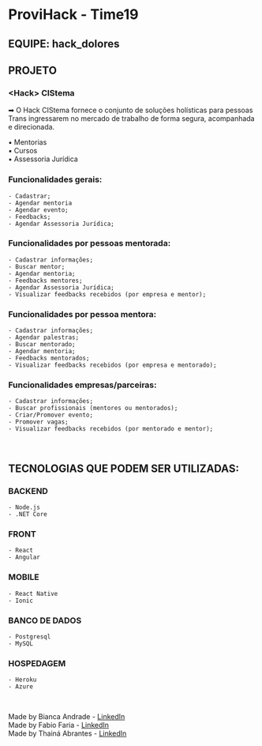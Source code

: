 # ProviHack - Time19

## EQUIPE: hack_dolores

## PROJETO

### <Hack\> CIStema

➡ O Hack CIStema fornece o conjunto de soluções holísticas para pessoas Trans ingressarem no mercado de trabalho de forma segura, acompanhada e direcionada.

▪ Mentorias
<br />
▪ Cursos
<br />
▪ Assessoria Jurídica

### Funcionalidades gerais:

    - Cadastrar;
    - Agendar mentoria
    - Agendar evento;
    - Feedbacks;
    - Agendar Assessoria Jurídica;

### Funcionalidades por pessoas mentorada:

    - Cadastrar informações;
    - Buscar mentor;
    - Agendar mentoria;
    - Feedbacks mentores;
    - Agendar Assessoria Jurídica;
    - Visualizar feedbacks recebidos (por empresa e mentor);

### Funcionalidades por pessoa mentora:

    - Cadastrar informações;
    - Agendar palestras;
    - Buscar mentorado;
    - Agendar mentoria;
    - Feedbacks mentorados;
    - Visualizar feedbacks recebidos (por empresa e mentorado);

### Funcionalidades empresas/parceiras:

    - Cadastrar informações;
    - Buscar profissionais (mentores ou mentorados);
    - Criar/Promover evento;
    - Promover vagas;
    - Visualizar feedbacks recebidos (por mentorado e mentor);

<br />

## TECNOLOGIAS QUE PODEM SER UTILIZADAS:

### BACKEND

    - Node.js
    - .NET Core

### FRONT

    - React
    - Angular

### MOBILE

    - React Native
    - Ionic

### BANCO DE DADOS

    - Postgresql
    - MySQL

### HOSPEDAGEM

    - Heroku
    - Azure

<br />

Made by Bianca Andrade - [LinkedIn](https://www.linkedin.com/in/bianca-andrade-handan/)
<br/>
Made by Fabio Faria - [LinkedIn](https://www.linkedin.com/in/fabiofa87/)
<br/>
Made by Thainá Abrantes - [LinkedIn](https://www.linkedin.com/in/thain%C3%A1-abrantes-5b9b59224/)
